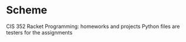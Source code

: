# Scheme
CIS 352
Racket Programming: homeworks and projects
Python files are testers for the assignments
